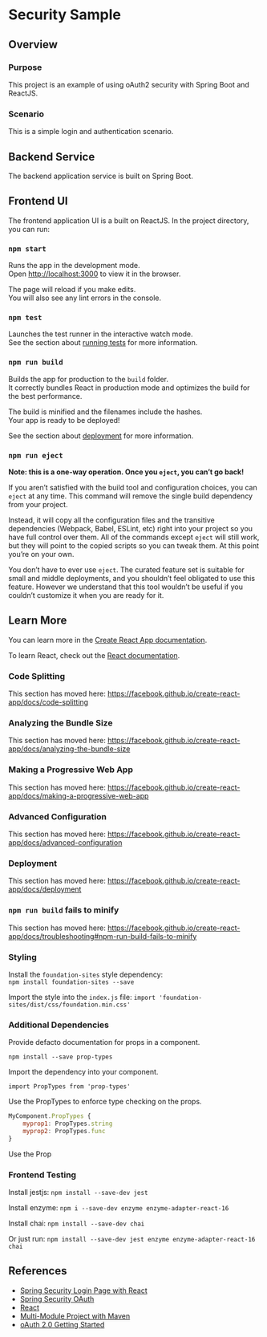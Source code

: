 # Security Sample

## Overview

### Purpose
This project is an example of using oAuth2 security with Spring Boot and ReactJS.

### Scenario
This is a simple login and authentication scenario.

## Backend Service
The backend application service is built on Spring Boot.

## Frontend UI
The frontend application UI is a built on ReactJS.
In the project directory, you can run:

### `npm start`

Runs the app in the development mode.<br>
Open [http://localhost:3000](http://localhost:3000) to view it in the browser.

The page will reload if you make edits.<br>
You will also see any lint errors in the console.

### `npm test`

Launches the test runner in the interactive watch mode.<br>
See the section about [running tests](https://facebook.github.io/create-react-app/docs/running-tests) for more information.

### `npm run build`

Builds the app for production to the `build` folder.<br>
It correctly bundles React in production mode and optimizes the build for the best performance.

The build is minified and the filenames include the hashes.<br>
Your app is ready to be deployed!

See the section about [deployment](https://facebook.github.io/create-react-app/docs/deployment) for more information.

### `npm run eject`

**Note: this is a one-way operation. Once you `eject`, you can’t go back!**

If you aren’t satisfied with the build tool and configuration choices, you can `eject` at any time. This command will remove the single build dependency from your project.

Instead, it will copy all the configuration files and the transitive dependencies (Webpack, Babel, ESLint, etc) right into your project so you have full control over them. All of the commands except `eject` will still work, but they will point to the copied scripts so you can tweak them. At this point you’re on your own.

You don’t have to ever use `eject`. The curated feature set is suitable for small and middle deployments, and you shouldn’t feel obligated to use this feature. However we understand that this tool wouldn’t be useful if you couldn’t customize it when you are ready for it.

## Learn More

You can learn more in the [Create React App documentation](https://facebook.github.io/create-react-app/docs/getting-started).

To learn React, check out the [React documentation](https://reactjs.org/).

### Code Splitting

This section has moved here: https://facebook.github.io/create-react-app/docs/code-splitting

### Analyzing the Bundle Size

This section has moved here: https://facebook.github.io/create-react-app/docs/analyzing-the-bundle-size

### Making a Progressive Web App

This section has moved here: https://facebook.github.io/create-react-app/docs/making-a-progressive-web-app

### Advanced Configuration

This section has moved here: https://facebook.github.io/create-react-app/docs/advanced-configuration

### Deployment

This section has moved here: https://facebook.github.io/create-react-app/docs/deployment

### `npm run build` fails to minify

This section has moved here: https://facebook.github.io/create-react-app/docs/troubleshooting#npm-run-build-fails-to-minify

### Styling

Install the `foundation-sites` style dependency:  
`npm install foundation-sites --save`

Import the style into the `index.js` file: 
`import 'foundation-sites/dist/css/foundation.min.css'`

### Additional Dependencies

Provide defacto documentation for props in a component.

`npm install --save prop-types`

Import the dependency into your component.

`import PropTypes from 'prop-types'`

Use the PropTypes to enforce type checking on the props.

```javascript
MyComponent.PropTypes {
    myprop1: PropTypes.string
    myprop2: PropTypes.func
}
```


Use the Prop

###  Frontend Testing

Install jestjs:  `npm install --save-dev jest`

Install enzyme: `npm i --save-dev enzyme enzyme-adapter-react-16`

Install chai: `npm install --save-dev chai`

Or just run:  `npm install --save-dev jest enzyme enzyme-adapter-react-16 chai`

## References

- [Spring Security Login Page with React](https://www.baeldung.com/spring-security-login-react)
- [Spring Security OAuth](https://spring.io/projects/spring-security-oauth)
- [React](https://reactjs.org/)
- [Multi-Module Project with Maven](https://www.baeldung.com/maven-multi-module)
- [oAuth 2.0 Getting Started](https://oauth.net/getting-started/)